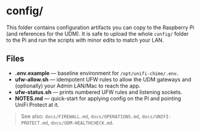 # config/

This folder contains configuration artifacts you can copy to the Raspberry Pi
(and references for the UDM). It is safe to upload the whole `config/` folder to
the Pi and run the scripts with minor edits to match your LAN.

## Files

- **.env.example** — baseline environment for `/opt/unifi-chime/.env`.
- **ufw-allow.sh** — idempotent UFW rules to allow the UDM gateways and (optionally) your Admin LAN/Mac to reach the app.
- **ufw-status.sh** — prints numbered UFW rules and listening sockets.
- **NOTES.md** — quick-start for applying config on the Pi and pointing UniFi Protect at it.

> See also: `docs/FIREWALL.md`, `docs/OPERATIONS.md`, `docs/UNIFI-PROTECT.md`, `docs/UDM-HEALTHCHECK.md`.
